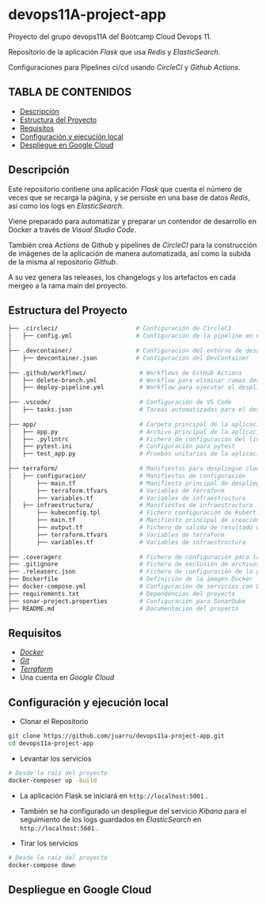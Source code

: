 # devops11A-project-app

Proyecto del grupo devops11A del Bootcamp Cloud Devops 11.

Repositorio de la aplicación *Flask* que usa *Redis* y *ElasticSearch*.

Configuraciones para Pipelines ci/cd usando *CircleCI* y *Github Actions*.

## TABLA DE CONTENIDOS

- [Descripción](#descripción)
- [Estructura del Proyecto](#estructura-del-proyecto)
- [Requisitos](#requisitos)
- [Configuración y ejecución local](#configuración-y-ejecución-local)
- [Despliegue en Google Cloud](#despliegue-en-google-cloud)

## Descripción

Este repositorio contiene una aplicación *Flask* que cuenta el número de veces que se recarga la página, y se persiste en una base de datos *Redis*, así como los logs en *ElasticSearch*.

Viene preparado para automatizar y preparar un contendor de desarrollo en Docker a través de *Visual Studio Code*.

También crea *Actions* de Github y pipelines de *CircleCI* para la construcción de imágenes de la aplicación de manera automatizada, así como la subida de la misma al repositorio *Github*.  

A su vez genera las releases, los changelogs y los artefactos en cada mergeo a la rama main del proyecto.

## Estructura del Proyecto

```bash
├── .circleci/                      # Configuración de CircleCI
│   ├── config.yml                  # Configuración de la pipeline en CircleCI para la rama dev
│  
├── .devcontainer/                  # Configuración del entorno de desarrollo en VS Code  
│   ├── devcontainer.json           # Configuración del DevContainer  
│  
├── .github/workflows/               # Workflows de GitHub Actions  
│   ├── delete-branch.yml            # Workflow para eliminar ramas después de merge a dev  
│   ├── deploy-pipeline.yml          # Workflow para ejecutar el despliegue de la rama main y creación de la imagen de la aplicación.  
│  
├── .vscode/                         # Configuración de VS Code  
│   ├── tasks.json                   # Tareas automatizadas para el desarrollo  
│  
├── app/                             # Carpeta principal de la aplicación  
│   ├── app.py                       # Archivo principal de la aplicación Flask  
│   ├── .pylintrc                    # Fichero de configuración del linting  
│   ├── pytest.ini                   # Configuración para pytest  
│   ├── test_app.py                  # Pruebas unitarias de la aplicación  
│
├── terraform/                       # Manifiestos para despliegue cloud de la aplicación
│   ├── configuracion/               # Manifiestos de configuración
│       ├── main.tf                  # Manifiesto principal de despliegue
│       ├── terraform.tfvars         # Variables de terraform
│       ├── variables.tf             # Variables de infraestructura
│   ├── infraestructura/             # Manifiestos de infraestructura
│       ├── kubeconfig.tpl           # Fichero configuración de Kubectl
│       ├── main.tf                  # Manifiesto principal de creación de infraestructura
│       ├── output.tf                # Fichero de salida de resultado del despliegue
│       ├── terraform.tfvars         # Variables de terraform
│       ├── variables.tf             # Variables de infraestructura
│
├── .coveragerc                      # Fichero de configuración para la cobertura de código
├── .gitignore                       # Fichero de exclusión de archivos no deseados de versionar
├── .releaserc.json                  # Fichero de configuración de la generación de la release usando semantic release. 
├── Dockerfile                       # Definición de la imagen Docker  
├── docker-compose.yml               # Configuración de servicios con Docker Compose  
├── requirements.txt                 # Dependencias del proyecto  
├── sonar-project.properties         # Configuración para SonarQube  
├── README.md                        # Documentación del proyecto  
```

## Requisitos

- [*Docker*](https://www.docker.com/)
- [*Git*](https://git-scm.com/)
- [*Terraform*](https://www.terraform.io/downloads.html)
- Una cuenta en *Google Cloud*

## Configuración y ejecución local

- Clonar el Repositorio

```bash
git clone https://github.com/juarru/devops11a-project-app.git
cd devops11a-project-app
```

- Levantar los servicios

```bash
# Desde la raiz del proyecto
docker-composer up -build
```

- La aplicación Flask se iniciará en `http://localhost:5001` .  
- También se ha configurado un despliegue del servicio *Kibana* para el seguimiento de los logs guardados en *ElasticSearch* en `http://localhost:5601` .

- Tirar los servicios

```bash
# Desde la raiz del proyecto
docker-compose down
```

## Despliegue en Google Cloud
